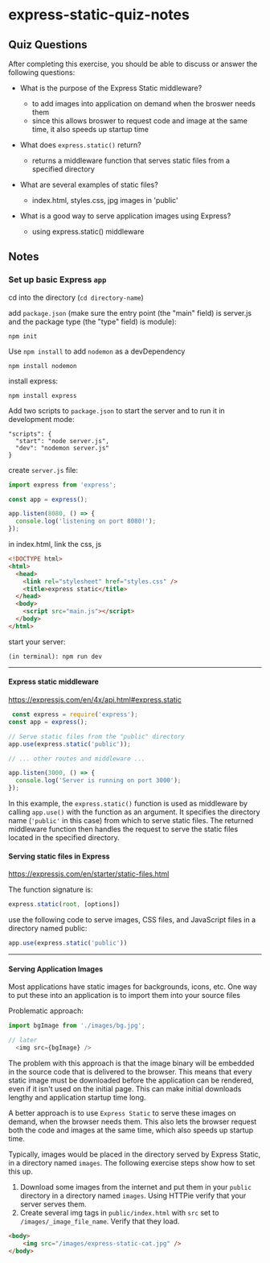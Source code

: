 # express-static-quiz-notes

## Quiz Questions

After completing this exercise, you should be able to discuss or answer the following questions:

- What is the purpose of the Express Static middleware?

  - to add images into application on demand when the broswer needs them
  - since this allows broswer to request code and image at the same time, it also speeds up startup time

- What does `express.static()` return?

  - returns a middleware function that serves static files from a specified directory

- What are several examples of static files?

  - index.html, styles.css, jpg images in 'public'

- What is a good way to serve application images using Express?
  - using express.static() middleware

## Notes

### Set up basic Express `app`

cd into the directory (`cd directory-name`)

add `package.json` (make sure the entry point (the "main" field) is server.js and the package type (the "type" field) is module):

```
npm init
```

Use `npm install` to add `nodemon` as a devDependency

```
npm install nodemon
```

install express:

```
npm install express
```

Add two scripts to `package.json` to start the server and to run it in development mode:

```
"scripts": {
  "start": "node server.js",
  "dev": "nodemon server.js"
}
```

create `server.js` file:

```JavaScript
import express from 'express';

const app = express();

app.listen(8080, () => {
  console.log('listening on port 8080!');
});
```

in index.html, link the css, js

```HTML
<!DOCTYPE html>
<html>
  <head>
    <link rel="stylesheet" href="styles.css" />
    <title>express static</title>
  </head>
  <body>
    <script src="main.js"></script>
  </body>
</html>
```

start your server:

```
(in terminal): npm run dev
```

---

#### Express static middleware

https://expressjs.com/en/4x/api.html#express.static

```JavaScript
 const express = require('express');
const app = express();

// Serve static files from the "public" directory
app.use(express.static('public'));

// ... other routes and middleware ...

app.listen(3000, () => {
  console.log('Server is running on port 3000');
});
```

In this example, the `express.static()` function is used as middleware by calling `app.use()` with the function as an argument. It specifies the directory name (`'public'` in this case) from which to serve static files. The returned middleware function then handles the request to serve the static files located in the specified directory.

#### Serving static files in Express

https://expressjs.com/en/starter/static-files.html

The function signature is:

```JavaScript
express.static(root, [options])
```

use the following code to serve images, CSS files, and JavaScript files in a directory named public:

```JavaScript
app.use(express.static('public'))
```

---

#### Serving Application Images

Most applications have static images for backgrounds, icons, etc. One way to put these into an application is to import them into your source files

Problematic approach:

```JavaScript
import bgImage from './images/bg.jpg';

// later
  <img src={bgImage} />
```

The problem with this approach is that the image binary will be embedded in the source code that is delivered to the browser. This means that every static image must be downloaded before the application can be rendered, even if it isn't used on the initial page. This can make initial downloads lengthy and application startup time long.

A better approach is to use `Express Static` to serve these images on demand, when the browser needs them. This also lets the browser request both the code and images at the same time, which also speeds up startup time.

Typically, images would be placed in the directory served by Express Static, in a directory named `images`. The following exercise steps show how to set this up.

1. Download some images from the internet and put them in your `public` directory in a directory named `images`. Using HTTPie verify that your server serves them.
2. Create several img tags in `public/index.html` with `src` set to `/images/_image_file_name`. Verify that they load.

```HTML
<body>
    <img src="/images/express-static-cat.jpg" />
</body>
```
